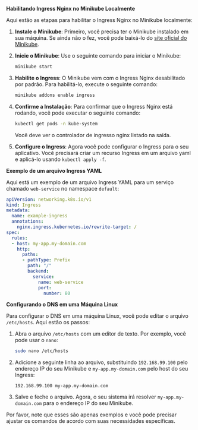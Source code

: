 **Habilitando Ingress Nginx no Minikube Localmente**

Aqui estão as etapas para habilitar o Ingress Nginx no Minikube localmente:

1. **Instale o Minikube**: Primeiro, você precisa ter o Minikube instalado em sua máquina. Se ainda não o fez, você pode baixá-lo do [site oficial do Minikube](https://minikube.sigs.k8s.io/docs/start/).

2. **Inicie o Minikube**: Use o seguinte comando para iniciar o Minikube:

    ```bash
    minikube start
    ```

3. **Habilite o Ingress**: O Minikube vem com o Ingress Nginx desabilitado por padrão. Para habilitá-lo, execute o seguinte comando:

    ```bash
    minikube addons enable ingress
    ```

4. **Confirme a Instalação**: Para confirmar que o Ingress Nginx está rodando, você pode executar o seguinte comando:

    ```bash
    kubectl get pods -n kube-system
    ```

    Você deve ver o controlador de ingresso nginx listado na saída.

5. **Configure o Ingress**: Agora você pode configurar o Ingress para o seu aplicativo. Você precisará criar um recurso Ingress em um arquivo yaml e aplicá-lo usando `kubectl apply -f`.

**Exemplo de um arquivo Ingress YAML**

Aqui está um exemplo de um arquivo Ingress YAML para um serviço chamado `web-service` no namespace `default`:

```yaml
apiVersion: networking.k8s.io/v1
kind: Ingress
metadata:
  name: example-ingress
  annotations:
    nginx.ingress.kubernetes.io/rewrite-target: /
spec:
  rules:
  - host: my-app.my-domain.com
    http:
      paths:
      - pathType: Prefix
        path: "/"
        backend:
          service:
            name: web-service
            port:
              number: 80
```

**Configurando o DNS em uma Máquina Linux**

Para configurar o DNS em uma máquina Linux, você pode editar o arquivo `/etc/hosts`. Aqui estão os passos:

1. Abra o arquivo `/etc/hosts` com um editor de texto. Por exemplo, você pode usar o `nano`:

    ```bash
    sudo nano /etc/hosts
    ```

2. Adicione a seguinte linha ao arquivo, substituindo `192.168.99.100` pelo endereço IP do seu Minikube e `my-app.my-domain.com` pelo host do seu Ingress:

    ```
    192.168.99.100 my-app.my-domain.com
    ```

3. Salve e feche o arquivo. Agora, o seu sistema irá resolver `my-app.my-domain.com` para o endereço IP do seu Minikube.

Por favor, note que esses são apenas exemplos e você pode precisar ajustar os comandos de acordo com suas necessidades específicas. 
